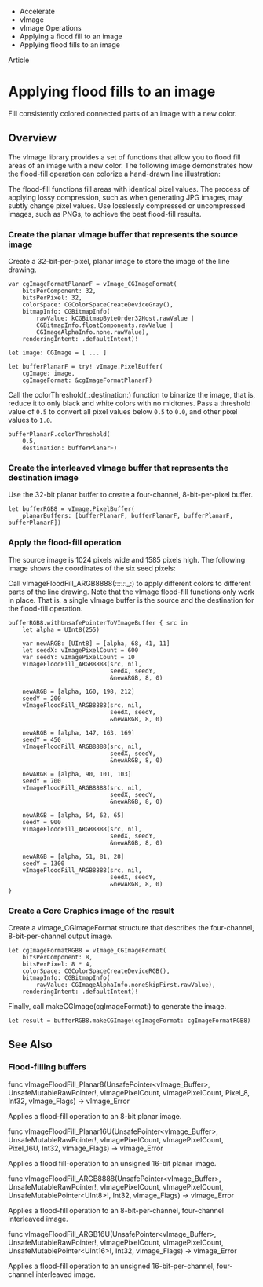 

- Accelerate
- vImage
- vImage Operations
- Applying a flood fill to an image
-  Applying flood fills to an image 

Article

# Applying flood fills to an image

Fill consistently colored connected parts of an image with a new color.

## Overview

The vImage library provides a set of functions that allow you to flood fill areas of an image with a new color. The following image demonstrates how the flood-fill operation can colorize a hand-drawn line illustration:

The flood-fill functions fill areas with identical pixel values. The process of applying lossy compression, such as when generating JPG images, may subtly change pixel values. Use losslessly compressed or uncompressed images, such as PNGs, to achieve the best flood-fill results.

### Create the planar vImage buffer that represents the source image

Create a 32-bit-per-pixel, planar image to store the image of the line drawing.

```
var cgImageFormatPlanarF = vImage_CGImageFormat(
    bitsPerComponent: 32,
    bitsPerPixel: 32,
    colorSpace: CGColorSpaceCreateDeviceGray(),
    bitmapInfo: CGBitmapInfo(
        rawValue: kCGBitmapByteOrder32Host.rawValue |
        CGBitmapInfo.floatComponents.rawValue |
        CGImageAlphaInfo.none.rawValue),
    renderingIntent: .defaultIntent)!

let image: CGImage = [ ... ]

let bufferPlanarF = try! vImage.PixelBuffer(
    cgImage: image,
    cgImageFormat: &cgImageFormatPlanarF)

```

Call the colorThreshold(_:destination:) function to binarize the image, that is, reduce it to only black and white colors with no midtones. Pass a threshold value of `0.5` to convert all pixel values below `0.5` to `0.0`, and other pixel values to `1.0`.

```
bufferPlanarF.colorThreshold(
    0.5,
    destination: bufferPlanarF)
```

### Create the interleaved vImage buffer that represents the destination image

Use the 32-bit planar buffer to create a four-channel, 8-bit-per-pixel buffer.

```
let bufferRGB8 = vImage.PixelBuffer(
    planarBuffers: [bufferPlanarF, bufferPlanarF, bufferPlanarF, bufferPlanarF])
```

### Apply the flood-fill operation

The source image is 1024 pixels wide and 1585 pixels high. The following image shows the coordinates of the six seed pixels:

Call vImageFloodFill_ARGB8888(_:_:_:_:_:_:_:) to apply different colors to different parts of the line drawing. Note that the vImage flood-fill functions only work in place. That is, a single vImage buffer is the source and the destination for the flood-fill operation.

```
bufferRGB8.withUnsafePointerToVImageBuffer { src in
    let alpha = UInt8(255)

    var newARGB: [UInt8] = [alpha, 68, 41, 11]
    let seedX: vImagePixelCount = 600
    var seedY: vImagePixelCount = 10
    vImageFloodFill_ARGB8888(src, nil,
                             seedX, seedY,
                             &newARGB, 8, 0)

    newARGB = [alpha, 160, 198, 212]
    seedY = 200
    vImageFloodFill_ARGB8888(src, nil,
                             seedX, seedY,
                             &newARGB, 8, 0)

    newARGB = [alpha, 147, 163, 169]
    seedY = 450
    vImageFloodFill_ARGB8888(src, nil,
                             seedX, seedY,
                             &newARGB, 8, 0)

    newARGB = [alpha, 90, 101, 103]
    seedY = 700
    vImageFloodFill_ARGB8888(src, nil,
                             seedX, seedY,
                             &newARGB, 8, 0)

    newARGB = [alpha, 54, 62, 65]
    seedY = 900
    vImageFloodFill_ARGB8888(src, nil,
                             seedX, seedY,
                             &newARGB, 8, 0)

    newARGB = [alpha, 51, 81, 28]
    seedY = 1300
    vImageFloodFill_ARGB8888(src, nil,
                             seedX, seedY,
                             &newARGB, 8, 0)
}

```

### Create a Core Graphics image of the result

Create a vImage_CGImageFormat structure that describes the four-channel, 8-bit-per-channel output image.

```
let cgImageFormatRGB8 = vImage_CGImageFormat(
    bitsPerComponent: 8,
    bitsPerPixel: 8 * 4,
    colorSpace: CGColorSpaceCreateDeviceRGB(),
    bitmapInfo: CGBitmapInfo(
        rawValue: CGImageAlphaInfo.noneSkipFirst.rawValue),
    renderingIntent: .defaultIntent)!

```

Finally, call makeCGImage(cgImageFormat:) to generate the image.

```
let result = bufferRGB8.makeCGImage(cgImageFormat: cgImageFormatRGB8)
```

## See Also

### Flood-filling buffers

func vImageFloodFill_Planar8(UnsafePointer&lt;vImage_Buffer>, UnsafeMutableRawPointer!, vImagePixelCount, vImagePixelCount, Pixel_8, Int32, vImage_Flags) -> vImage_Error

Applies a flood-fill operation to an 8-bit planar image.

func vImageFloodFill_Planar16U(UnsafePointer&lt;vImage_Buffer>, UnsafeMutableRawPointer!, vImagePixelCount, vImagePixelCount, Pixel_16U, Int32, vImage_Flags) -> vImage_Error

Applies a flood fill-operation to an unsigned 16-bit planar image.

func vImageFloodFill_ARGB8888(UnsafePointer&lt;vImage_Buffer>, UnsafeMutableRawPointer!, vImagePixelCount, vImagePixelCount, UnsafeMutablePointer&lt;UInt8>!, Int32, vImage_Flags) -> vImage_Error

Applies a flood-fill operation to an 8-bit-per-channel, four-channel interleaved image.

func vImageFloodFill_ARGB16U(UnsafePointer&lt;vImage_Buffer>, UnsafeMutableRawPointer!, vImagePixelCount, vImagePixelCount, UnsafeMutablePointer&lt;UInt16>!, Int32, vImage_Flags) -> vImage_Error

Applies a flood-fill operation to an unsigned 16-bit-per-channel, four-channel interleaved image.

